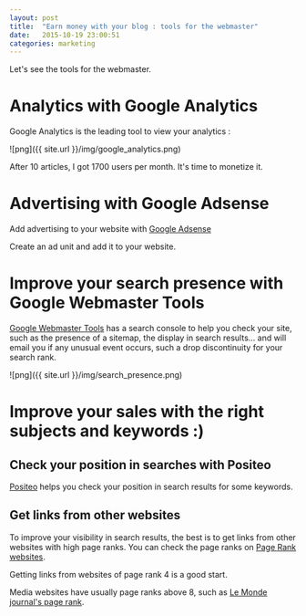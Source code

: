 ```yaml
---
layout: post
title:  "Earn money with your blog : tools for the webmaster"
date:   2015-10-19 23:00:51
categories: marketing
---
```


Let's see the tools for the webmaster.


# Analytics with Google Analytics

Google Analytics is the leading tool to view your analytics :

![png]({{ site.url }}/img/google_analytics.png)

After 10 articles, I got 1700 users per month. It's time to monetize it.

# Advertising with Google Adsense

Add advertising to your website with [Google Adsense](http://www.google.com/adsense)

Create an ad unit and add it to your website.

# Improve your search presence with Google Webmaster Tools

[Google Webmaster Tools](http://www.google.com/webmasters/tools) has a search console to help you check your site, such as the presence of a sitemap, the display in search results... and will email you if any unusual event occurs, such a drop discontinuity for your search rank.

![png]({{ site.url }}/img/search_presence.png)

# Improve your sales with the right subjects and keywords :)

## Check your position in searches with Positeo

[Positeo](http://www.positeo.com/check-position/) helps you check your position in search results for some keywords.


## Get links from other websites

To improve your visibility in search results, the best is to get links from other websites with high page ranks. You can check the page ranks on [Page Rank websites](http://www.pagerank.fr).

Getting links from websites of page rank 4 is a good start.

Media websites have usually page ranks above 8, such as  [Le Monde journal's page rank](http://www.pagerank.fr/rapport-indexation.fr.html?uri=www.lemonde.fr).
